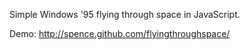 Simple Windows '95 flying through space in JavaScript.

Demo: http://spence.github.com/flyingthroughspace/